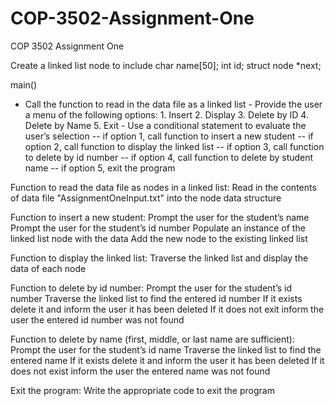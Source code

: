 # COP-3502-Assignment-One
COP 3502 Assignment One

Create a linked list node to include char name[50]; int id; struct node *next;

main()

- Call the function to read in the data file as a linked list - Provide the user a menu of the following options: 1. Insert 2. Display 3. Delete by ID 4. Delete by Name 5. Exit - Use a conditional statement to evaluate the user’s selection -- if option 1, call function to insert a new student -- if option 2, call function to display the linked list -- if option 3, call function to delete by id number -- if option 4, call function to delete by student name -- if option 5, exit the program

Function to read the data file as nodes in a linked list: Read in the contents of data file "AssignmentOneInput.txt" into the node data structure

Function to insert a new student: Prompt the user for the student’s name Prompt the user for the student’s id number Populate an instance of the linked list node with the data Add the new node to the existing linked list

Function to display the linked list: Traverse the linked list and display the data of each node

Function to delete by id number: Prompt the user for the student’s id number Traverse the linked list to find the entered id number If it exists delete it and inform the user it has been deleted If it does not exit inform the user the entered id number was not found

Function to delete by name (first, middle, or last name are sufficient): Prompt the user for the student’s id name Traverse the linked list to find the entered name If it exists delete it and inform the user it has been deleted If it does not exist inform the user the entered name was not found

Exit the program: Write the appropriate code to exit the program
